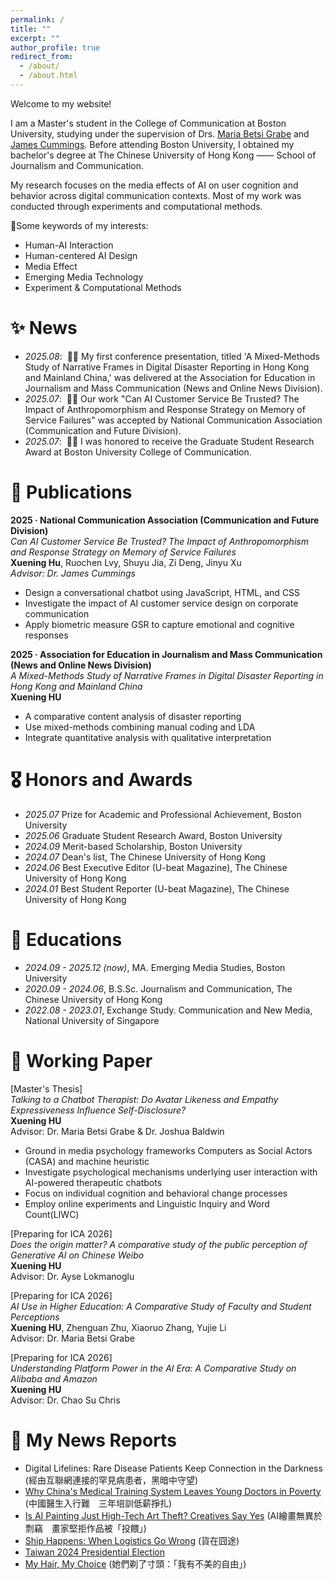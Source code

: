 ```yaml
---
permalink: /
title: ""
excerpt: ""
author_profile: true
redirect_from: 
  - /about/
  - /about.html
---
```



<span class='anchor' id='about-me'></span>

Welcome to my website!

I am a Master's student in the College of Communication at Boston University, studying under the supervision of Drs.  [Maria Betsi Grabe](https://www.bu.edu/com/profile/maria-elizabeth-betsi-grabe/) and [James Cummings](https://www.bu.edu/com/profile/jim-cummings/). Before attending Boston University, I obtained my bachelor's degree at The Chinese University of Hong Kong —— School of Journalism and Communication.

My research focuses on the media effects of AI on user cognition and behavior across digital communication contexts. Most of my work was conducted through experiments and computational methods.
    
   
🎀Some keywords of my interests:  
- Human-AI Interaction  
- Human-centered AI Design
- Media Effect
- Emerging Media Technology
- Experiment & Computational Methods


# ✨ News
- *2025.08*: &nbsp;🎉🎉 My first conference presentation, titled 'A Mixed-Methods Study of Narrative Frames in Digital Disaster Reporting in Hong Kong and Mainland China,' was delivered at the Association for Education in Journalism and Mass Communication (News and Online News Division).
- *2025.07*: &nbsp;🎉🎉 Our work "Can AI Customer Service Be Trusted? The Impact of Anthropomorphism and Response Strategy on Memory of Service Failures" was accepted by National Communication Association (Communication and Future Division).
- *2025.07*: &nbsp;🎊🎃 I was honored to receive the Graduate Student Research Award at Boston University College of Communication. 

# 📝 Publications 

**2025 · National Communication Association (Communication and Future Division)**  
*Can AI Customer Service Be Trusted? The Impact of Anthropomorphism and Response Strategy on Memory of Service Failures*   
**Xuening Hu**, Ruochen Lvy, Shuyu Jia, Zi Deng, Jinyu Xu     
*Advisor: Dr. James Cummings*  
- Design a conversational chatbot using JavaScript, HTML, and CSS
- Investigate the impact of AI customer service design on corporate communication
- Apply biometric measure GSR to capture emotional and cognitive responses

**2025 · Association for Education in Journalism and Mass Communication (News and Online News Division)**  
*A Mixed-Methods Study of Narrative Frames in Digital Disaster Reporting in Hong Kong and Mainland China*    
**Xuening HU**  
- A comparative content analysis of disaster reporting
- Use mixed-methods combining manual coding and LDA
- Integrate quantitative analysis with qualitative interpretation


# 🎖 Honors and Awards
- *2025.07* Prize for Academic and Professional Achievement, Boston University
- *2025.06* Graduate Student Research Award, Boston University
- *2024.09* Merit-based Scholarship, Boston University
- *2024.07* Dean's list, The Chinese University of Hong Kong
- *2024.06* Best Executive Editor (U-beat Magazine), The Chinese University of Hong Kong
- *2024.01* Best Student Reporter (U-beat Magazine), The Chinese University of Hong Kong

# 📖 Educations
- *2024.09 - 2025.12 (now)*, MA. Emerging Media Studies, Boston University
- *2020.09 - 2024.06*, B.S.Sc. Journalism and Communication, The Chinese University of Hong Kong
- *2022.08 - 2023.01*, Exchange Study. Communication and New Media, National University of Singapore

# 👾 Working Paper
[Master's Thesis]  
*Talking to a Chatbot Therapist: Do Avatar Likeness and Empathy Expressiveness Influence Self-Disclosure?*   
**Xuening HU**  
Advisor: Dr. Maria Betsi Grabe & Dr. Joshua Baldwin
- Ground in media psychology frameworks Computers as Social Actors (CASA) and machine heuristic
- Investigate psychological mechanisms underlying user interaction with AI-powered therapeutic chatbots
- Focus on individual cognition and behavioral change processes
- Employ online experiments and Linguistic Inquiry and Word Count(LIWC)

[Preparing for ICA 2026]    
*Does the origin matter? A comparative study of the public perception of Generative AI on Chinese Weibo*  
**Xuening HU**  
Advisor: Dr. Ayse Lokmanoglu  

[Preparing for ICA 2026]  
*AI Use in Higher Education: A Comparative Study of Faculty and Student Perceptions*  
**Xuening HU**, Zhenguan Zhu, Xiaoruo Zhang, Yujie Li  
Advisor: Dr. Maria Betsi Grabe  

[Preparing for ICA 2026]  
*Understanding Platform Power in the AI Era: A Comparative Study on Alibaba and Amazon*  
**Xuening HU**  
Advisor: Dr. Chao Su Chris  
   
# 📰 My News Reports
- Digital Lifelines: Rare Disease Patients Keep Connection in the Darkness (經由互聯網連接的罕見病患者，黑暗中守望)  
- [Why China's Medical Training System Leaves Young Doctors in Poverty](https://ubeat.com.cuhk.edu.hk/167_%e4%b8%ad%e5%9c%8b%e9%86%ab%e7%94%9f%e5%85%a5%e8%a1%8c%e9%9b%a3-%e4%b8%89%e5%b9%b4%e5%9f%b9%e8%a8%93%e4%bd%8e%e8%96%aa%e6%8e%99%e6%89%8e/) (中國醫生入行難　三年培訓低薪掙扎)   
- [Is AI Painting Just High-Tech Art Theft? Creatives Say Yes](https://ubeat.com.cuhk.edu.hk/168_ai%e7%b9%aa%e7%95%ab%e7%84%a1%e7%95%b0%e6%96%bc%e5%89%bd%e7%ab%8a-%e7%95%ab%e5%ae%b6%e5%a0%85%e6%8b%92%e4%bd%9c%e5%93%81%e8%a2%ab%e6%8a%95%e9%a4%b5/) (AI繪畫無異於剽竊　畫家堅拒作品被「投餵」)  
- [Ship Happens: When Logistics Go Wrong](https://ubeat.com.cuhk.edu.hk/%e8%b2%a8%e5%9c%a8%e5%9b%a7%e9%80%94/) (貨在囧途)  
- [Taiwan 2024 Presidential Election](https://ubeat.com.cuhk.edu.hk/category/tw-election/%e5%8f%b0%e7%81%a3%e5%a4%a7%e9%81%b82024/)  
- [My Hair, My Choice](https://theinitium.com/article/20230629-mainland-escape-the-corset) (她們剃了寸頭：「我有不美的自由」)  




